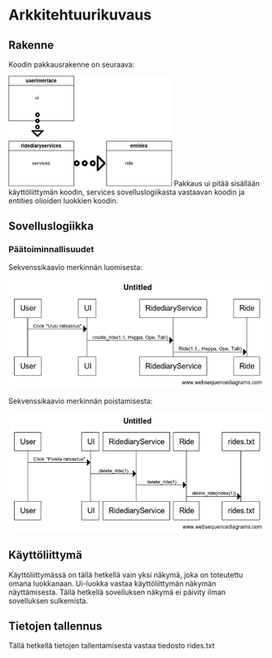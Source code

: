 # Arkkitehtuurikuvaus

## Rakenne

Koodin pakkausrakenne on seuraava:

![Pakkausrakenne](./kuvat/arkkitehtuuri-pakkausluokat-uusi.png)
Pakkaus ui pitää sisällään käyttöliittymän koodin, services sovelluslogiikasta vastaavan koodin ja entities olioiden luokkien koodin.

## Sovelluslogiikka
### Päätoiminnallisuudet

Sekvenssikaavio merkinnän luomisesta:

![Sekvenssikaavio](./kuvat/ride_sequence.png)

Sekvenssikaavio merkinnän poistamisesta:

![Sekvenssikaavio](./kuvat/deleteride_sequence.png)

## Käyttöliittymä

Käyttöliittymässä on tällä hetkellä vain yksi näkymä, joka on toteutettu omana luokkanaan. Ui-luokka vastaa käyttöliittymän näkymän näyttämisesta. Tällä hetkellä sovelluksen näkymä ei päivity ilman sovelluksen sulkemista.

## Tietojen tallennus

Tällä hetkellä tietojen tallentamisesta vastaa tiedosto rides.txt
